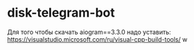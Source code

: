 # disk-telegram-bot

Для того чтобы скачать aiogram==3.3.0 надо уставить: https://visualstudio.microsoft.com/ru/visual-cpp-build-tools/
w